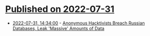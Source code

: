 # [Published on 2022-07-31](index.md)

* [2022-07-31, 14:34:00](https://it.slashdot.org/story/22/07/31/0415216/anonymous-hacktivists-breach-russian-databases-leak-massive-amounts-of-data?utm_source=rss1.0mainlinkanon&utm_medium=feed) - [Anonymous Hacktivists Breach Russian Databases, Leak 'Massive' Amounts of Data](https://it.slashdot.org/story/22/07/31/0415216/anonymous-hacktivists-breach-russian-databases-leak-massive-amounts-of-data?utm_source=rss1.0mainlinkanon&utm_medium=feed)
